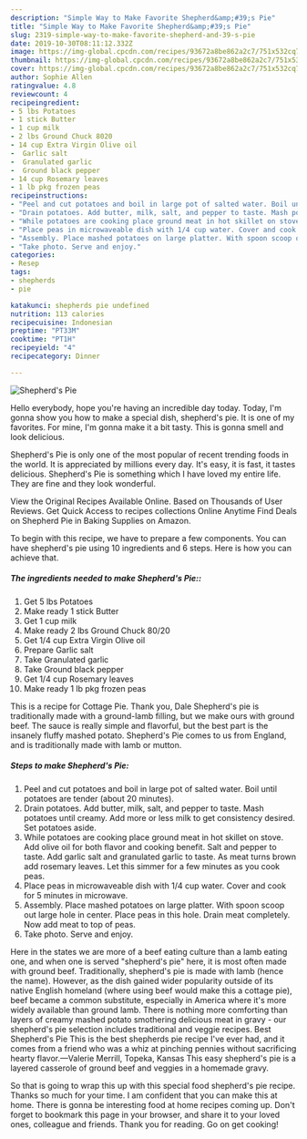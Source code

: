 ```yaml
---
description: "Simple Way to Make Favorite Shepherd&amp;#39;s Pie"
title: "Simple Way to Make Favorite Shepherd&amp;#39;s Pie"
slug: 2319-simple-way-to-make-favorite-shepherd-and-39-s-pie
date: 2019-10-30T08:11:12.332Z
image: https://img-global.cpcdn.com/recipes/93672a8be862a2c7/751x532cq70/shepherds-pie-recipe-main-photo.jpg
thumbnail: https://img-global.cpcdn.com/recipes/93672a8be862a2c7/751x532cq70/shepherds-pie-recipe-main-photo.jpg
cover: https://img-global.cpcdn.com/recipes/93672a8be862a2c7/751x532cq70/shepherds-pie-recipe-main-photo.jpg
author: Sophie Allen
ratingvalue: 4.8
reviewcount: 4
recipeingredient:
- 5 lbs Potatoes
- 1 stick Butter
- 1 cup milk
- 2 lbs Ground Chuck 8020
- 14 cup Extra Virgin Olive oil
-  Garlic salt
-  Granulated garlic
-  Ground black pepper
- 14 cup Rosemary leaves
- 1 lb pkg frozen peas
recipeinstructions:
- "Peel and cut potatoes and boil in large pot of salted water. Boil until potatoes are tender (about 20 minutes)."
- "Drain potatoes. Add butter, milk, salt, and pepper to taste. Mash potatoes until creamy. Add more or less milk to get consistency desired. Set potatoes aside."
- "While potatoes are cooking place ground meat in hot skillet on stove. Add olive oil for both flavor and cooking benefit. Salt and pepper to taste. Add garlic salt and granulated garlic to taste. As meat turns brown add rosemary leaves. Let this simmer for a few minutes as you cook peas."
- "Place peas in microwaveable dish with 1/4 cup water. Cover and cook for 5 minutes in microwave."
- "Assembly. Place mashed potatoes on large platter. With spoon scoop out large hole in center. Place peas in this hole. Drain meat completely. Now add meat to top of peas."
- "Take photo. Serve and enjoy."
categories:
- Resep
tags:
- shepherds
- pie

katakunci: shepherds pie undefined
nutrition: 113 calories
recipecuisine: Indonesian
preptime: "PT33M"
cooktime: "PT1H"
recipeyield: "4"
recipecategory: Dinner

---
```



![Shepherd&#39;s Pie](https://img-global.cpcdn.com/recipes/93672a8be862a2c7/751x532cq70/shepherds-pie-recipe-main-photo.jpg)

Hello everybody, hope you're having an incredible day today. Today, I'm gonna show you how to make a special dish, shepherd&#39;s pie. It is one of my favorites. For mine, I'm gonna make it a bit tasty. This is gonna smell and look delicious.

Shepherd&#39;s Pie is only one of the most popular of recent trending foods in the world. It is appreciated by millions every day. It's easy, it is fast, it tastes delicious. Shepherd&#39;s Pie is something which I have loved my entire life. They are fine and they look wonderful.

View the Original Recipes Available Online. Based on Thousands of User Reviews. Get Quick Access to recipes collections Online Anytime Find Deals on Shepherd Pie in Baking Supplies on Amazon.


To begin with this recipe, we have to prepare a few components. You can have shepherd&#39;s pie using 10 ingredients and 6 steps. Here is how you can achieve that.

##### The ingredients needed to make Shepherd&#39;s Pie::

1. Get 5 lbs Potatoes
1. Make ready 1 stick Butter
1. Get 1 cup milk
1. Make ready 2 lbs Ground Chuck 80/20
1. Get 1/4 cup Extra Virgin Olive oil
1. Prepare  Garlic salt
1. Take  Granulated garlic
1. Take  Ground black pepper
1. Get 1/4 cup Rosemary leaves
1. Make ready 1 lb pkg frozen peas


This is a recipe for Cottage Pie. Thank you, Dale Shepherd&#39;s pie is traditionally made with a ground-lamb filling, but we make ours with ground beef. The sauce is really simple and flavorful, but the best part is the insanely fluffy mashed potato. Shepherd&#39;s Pie comes to us from England, and is traditionally made with lamb or mutton. 

##### Steps to make Shepherd&#39;s Pie:

1. Peel and cut potatoes and boil in large pot of salted water. Boil until potatoes are tender (about 20 minutes).
1. Drain potatoes. Add butter, milk, salt, and pepper to taste. Mash potatoes until creamy. Add more or less milk to get consistency desired. Set potatoes aside.
1. While potatoes are cooking place ground meat in hot skillet on stove. Add olive oil for both flavor and cooking benefit. Salt and pepper to taste. Add garlic salt and granulated garlic to taste. As meat turns brown add rosemary leaves. Let this simmer for a few minutes as you cook peas.
1. Place peas in microwaveable dish with 1/4 cup water. Cover and cook for 5 minutes in microwave.
1. Assembly. Place mashed potatoes on large platter. With spoon scoop out large hole in center. Place peas in this hole. Drain meat completely. Now add meat to top of peas.
1. Take photo. Serve and enjoy.


Here in the states we are more of a beef eating culture than a lamb eating one, and when one is served &#34;shepherd&#39;s pie&#34; here, it is most often made with ground beef. Traditionally, shepherd&#39;s pie is made with lamb (hence the name). However, as the dish gained wider popularity outside of its native English homeland (where using beef would make this a cottage pie), beef became a common substitute, especially in America where it&#39;s more widely available than ground lamb. There is nothing more comforting than layers of creamy mashed potato smothering delicious meat in gravy - our shepherd&#39;s pie selection includes traditional and veggie recipes. Best Shepherd&#39;s Pie This is the best shepherds pie recipe I&#39;ve ever had, and it comes from a friend who was a whiz at pinching pennies without sacrificing hearty flavor.—Valerie Merrill, Topeka, Kansas This easy shepherd&#39;s pie is a layered casserole of ground beef and veggies in a homemade gravy. 

So that is going to wrap this up with this special food shepherd&#39;s pie recipe. Thanks so much for your time. I am confident that you can make this at home. There is gonna be interesting food at home recipes coming up. Don't forget to bookmark this page in your browser, and share it to your loved ones, colleague and friends. Thank you for reading. Go on get cooking!
